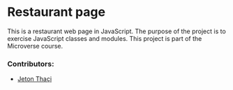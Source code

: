 # Restaurant page

This is a restaurant web page in JavaScript. The purpose of the project is to exercise JavaScript classes and modules. This project is part of the Microverse course.

### Contributors:
* [Jeton Thaçi](https://github.com/jeton-th)
